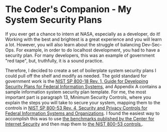 # The Coder's Companion - My System Security Plans

If you ever get a chance to intern at NASA, especially as a developer, do it! Working with the best and brightest is a great experience and you will learn a lot. However, you will also learn about the struggle of balancing Dev-Sec-Ops. For example, in order to do localhost development, you had to have a security plan. For many developers, this was an example of government "red tape", but, truthfully, it is a sound practice.

Therefore, I decided to create a set of boilerplate system security plans I could pull off the shelf and modify as needed. The gold standard for government work is the [NIST SP 800-18 Rev. 1, Guide for Developing Security Plans for Federal Information Systems](https://csrc.nist.gov/publications/detail/sp/800-18/rev-1/final), and Appendix A contains a sample information system security plan template.  For me, the most important part is paragraph 13, Minimum Security Controls, where you explain the steps you will take to secure your system, mapping them to the controls in [NIST SP 800-53 Rev. 4, Security and Privacy Controls for Federal Information Systems and Organizations](https://csrc.nist.gov/publications/detail/sp/800-53/rev-4/final). I found the easiest way to accomplish this was to use [the benchmarks published by the Center for Internet Security](https://www.cisecurity.org/) and then map them to [the NIST 800-53 controls.](https://www.cisecurity.org/white-papers/cis-controls-v7-1-mapping-to-nist-csf/).

